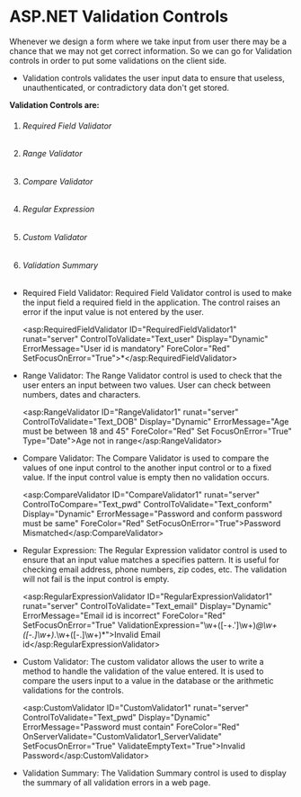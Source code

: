 # ASP.NET Validation Controls

Whenever we design a form where we take input from user there may be a chance that we may not get correct information. So we can go for Validation controls in order to put some validations on the client side.

- Validation controls validates the user input data to ensure that useless, unauthenticated, or contradictory data don't get stored.

  

**Validation Controls are:**

1. ######  Required Field Validator

2. ###### Range Validator

3. ###### Compare Validator

4. ###### Regular Expression

5. ###### Custom Validator

6. ###### Validation Summary <br>


-  Required Field Validator: Required Field Validator control is used to make the input field a required field in the application. The control raises an error if the input value is not entered by the user.<br>
 
   <asp:RequiredFieldValidator ID="RequiredFieldValidator1" runat="server" ControlToValidate="Text_user" Display="Dynamic" ErrorMessage="User id is mandatory" ForeColor="Red"        SetFocusOnError="True">*</asp:RequiredFieldValidator>  

- Range Validator: The Range Validator control is used to check that the user enters an input between two values. User can check between numbers, dates and characters.<br> 

     <asp:RangeValidator ID="RangeValidator1" runat="server" ControlToValidate="Text_DOB" Display="Dynamic" ErrorMessage="Age must be between 18 and 45" ForeColor="Red"               Set FocusOnError="True" Type="Date">Age not in range</asp:RangeValidator> 
     
- Compare Validator: The Compare Validator is used to compare the values of one input control to the another input control or to a fixed value. If the input control value is empty then no validation occurs.<br>
 
    <asp:CompareValidator ID="CompareValidator1" runat="server" ControlToCompare="Text_pwd" ControlToValidate="Text_conform" Display="Dynamic" ErrorMessage="Password and conform      password must be same" ForeColor="Red" SetFocusOnError="True">Password Mismatched</asp:CompareValidator>
   
- Regular Expression: The Regular Expression validator control is used to ensure that an input value matches a specifies pattern. It is useful for checking email address, phone numbers, zip codes, etc. The validation will not fail is the input control is empty.<br>

    <asp:RegularExpressionValidator ID="RegularExpressionValidator1" runat="server" ControlToValidate="Text_email" Display="Dynamic" ErrorMessage="Email id is incorrect"         ForeColor="Red" SetFocusOnError="True" ValidationExpression="\w+([-+.']\w+)*@\w+([-.]\w+)*\.\w+([-.]\w+)*">Invalid Email id</asp:RegularExpressionValidator>
        <br>
- Custom Validator: The custom validator allows the user to write a method to handle the validation of the value entered. It is used to compare the users input to a value in the database or the arithmetic validations for the controls.

  <asp:CustomValidator ID="CustomValidator1" runat="server" ControlToValidate="Text_pwd" Display="Dynamic" ErrorMessage="Password must contain" ForeColor="Red"   OnServerValidate="CustomValidator1_ServerValidate" SetFocusOnError="True" ValidateEmptyText="True">Invalid Password</asp:CustomValidator>
 
- Validation Summary: The Validation Summary control is used to display the summary of all validation errors in a web page. 

